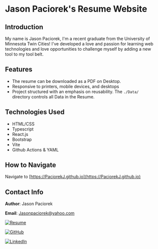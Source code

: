 
# Jason Paciorek's Resume Website

## Introduction
My name is Jason Paciorek, I'm a recent graduate from the University of Minnesota Twin Cities! I've developed a love and passion for learning web technologies and love opportunities to challenge myself by adding a new tool to my tool belt. 

## Features
* The resume can be downloaded as a PDF on Desktop.
* Responsive to printers, mobile devices, and desktops
* Project structured with an emphasis on reusability. The `./Data/` directory controls all Data in the Resume.

## Technologies Used
* HTML/CSS
* Typescript
* React.js
* Bootstrap
* Vite
* Github Actions & YAML

## How to Navigate
Navigate to [https://PaciorekJ.github.io](https://PaciorekJ.github.io)

## Contact Info

**Author**: Jason Paciorek

**Email**: Jasonpaciorek@yahoo.com

[![Resume](resume-shield)](resume-url)

[![GitHub](github-shield)](github-url)

[![LinkedIn](linkedin-shield)](linkedin-url)

[resume-shield]: https://img.shields.io/badge/Resume-4285F4?style=for-the-badge&logoColor=white

[github-shield]: https://img.shields.io/badge/github-%23121011.svg?style=for-the-badge&logo=github&logoColor=white

[linkedin-shield]: https://img.shields.io/badge/-LinkedIn-black.svg?style=for-the-badge&logo=linkedin&colorB=555

[resume-url]: https://paciorekj.github.io/

[github-url]: https://github.com/PaciorekJ

[linkedin-url]: https://linkedin.com/in/jasonpaciorek
